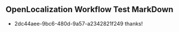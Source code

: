 ## OpenLocalization Workflow Test MarkDown
* 2dc44aee-9bc6-480d-9a57-a2342821f249 thanks!

<!--HONumber=Jul16_HO3-->


